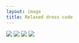 ```yaml
---
layout: image
title: Relaxed dress code 
---
```

![](/img/IMG_1989.jpg)
![](/img/IMG_1992.jpg)
![](/img/IMG_1993.jpg)
![](/img/IMG_1996.jpg)



